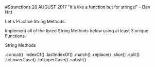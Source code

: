 #Strunctions
28 AUGUST 2017
"It's like a function but for strings!" - Dan Hitt

Let's Practice String Methods.

Implement all of the listed String Methods below using at least 3 unique Functions.

String Methods

.concat()
.indexOf()
.lastIndexOf()
.match()
.replace()
.slice()
.split()
.toLowerCase()
.toUpperCase()
.substr()